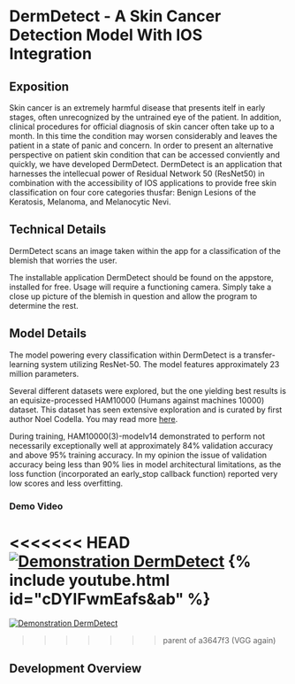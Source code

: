 # DermDetect - A Skin Cancer Detection Model With IOS Integration
## Exposition
Skin cancer is an extremely harmful disease that presents itelf in early stages, often unrecognized by the untrained eye of the patient. In addition, clinical procedures for official diagnosis of skin cancer often take up to a month. In this time the condition may worsen considerably and leaves the patient in a state of panic and concern. In order to present an alternative perspective on patient skin condition that can be accessed conviently and quickly, we have developed DermDetect. DermDetect is an application that harnesses the intellecual power of Residual Network 50 (ResNet50) in combination with the accessibility of IOS applications to provide free skin classification on four core categories thusfar: Benign Lesions of the Keratosis, Melanoma, and Melanocytic Nevi.

## Technical Details
DermDetect scans an image taken within the app for a classification of the blemish that worries the user.

The installable application DermDetect should be found on the appstore, installed for free. Usage will require a functioning camera. Simply take a close up picture of the blemish in question and allow the program to determine the rest. 

## Model Details
The model powering every classification within DermDetect is a transfer-learning system utilizing ResNet-50. The model features approximately 23 million parameters.

Several different datasets were explored, but the one yielding best results is an equisize-processed HAM10000 (Humans against machines 10000) dataset. This dataset has seen extensive exploration and is curated by first author Noel Codella. You may read more [here](https://dataverse.harvard.edu/dataset.xhtml?persistentId=doi:10.7910/DVN/DBW86T).

During training, HAM10000(3)-modelv14 demonstrated to perform not necessarily exceptionally well at approximately 84% validation accuracy and above 95% training accuracy. In my opinion the issue of validation accuracy being less than 90% lies in model architectural limitations, as the loss function (incorporated an early_stop callback function) reported very low scores and less overfitting. 

### Demo Video
<<<<<<< HEAD
[![Demonstration DermDetect](https://img.youtube.com/vi/cDYIFwmEafs&ab/maxresdefault.jpg)](https://www.youtube.com/watch?v=cDYIFwmEafs&ab)
{% include youtube.html id="cDYIFwmEafs&ab" %}
=======
[![Demonstration DermDetect](https://img.youtube.com/vi/cDYIFwmEafs&ab/0.jpg)](https://www.youtube.com/watch?v=cDYIFwmEafs&ab)

>>>>>>> parent of a3647f3 (VGG again)
## Development Overview